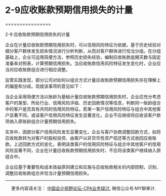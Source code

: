 ﻿# 2-9应收账款预期信用损失的计量
================

  

2-9 应收账款预期信用损失的计量

企业在计量应收账款预期信用损失时，可以信用风险特征为依据，基于历史经验对细分客户群体发生损失情况进行分析判断，从而对客户群体进行恰当分组。在分组基础上，企业可运用简便方法，参照历史损失经验，编制应收账款逾期天数与固定准备率对照表，计算预期信用损失。当应收账款信用风险特征发生变化时，企业应当对应收账款组合进行相应调整。

监管实践发现，部分公司对如何以组合方式计量应收账款预期信用损失存在理解上的偏差和分歧。现就该事项的意见如下：

当企业采用简便方法以账龄为基础计量应收账款预期信用损失时，企业应充分考虑客户的类型、所处行业、信用风险评级、历史回款情况等信息，判断同一账龄组合中的客户是否具有共同的信用风险特征。若某一客户信用风险特征与组合中其他客户显著不同，或该客户信用风险特征发生显著变化，企业不应继续将应收该客户款项纳入原账龄组合计量预期信用损失。

实务中，因部分客户信用风险发生显著变化，企业与客户协商调整回款方式，如将应收账款转为对客户的股权投资、由客户以非货币性资产偿还等方式收回应收账款。上述回款方式的变化，表明该类客户的信用风险特征与组合中其他客户的信用风险显著不同，企业在计量应收账款预期信用损失时，不应将该类客户继续纳入原组合中。

企业应基于重要性和成本效益原则建立和实施与应收账款相关的内部控制，识别、调整应收账款组合并恰当计量预期信用损失。

* * *

     更多内容请关注： [中国会计视野论坛-CPA业务探讨.](https://bbs.esnai.com/thread-5354530-1-3.html) 微信公众号:MY聊审计.